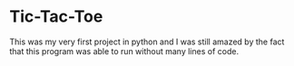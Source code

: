 # Tic-Tac-Toe
This was my very first project in python and I was still amazed by the fact that this program was able to run without many lines of code.
